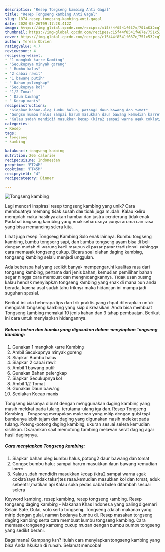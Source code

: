 ```yaml
---
description: "Resep Tongseng kambing Anti Gagal"
title: "Resep Tongseng kambing Anti Gagal"
slug: 1874-resep-tongseng-kambing-anti-gagal
date: 2020-05-26T09:17:28.412Z
image: https://img-global.cpcdn.com/recipes/c15f44f8541f667e/751x532cq70/tongseng-kambing-foto-resep-utama.jpg
thumbnail: https://img-global.cpcdn.com/recipes/c15f44f8541f667e/751x532cq70/tongseng-kambing-foto-resep-utama.jpg
cover: https://img-global.cpcdn.com/recipes/c15f44f8541f667e/751x532cq70/tongseng-kambing-foto-resep-utama.jpg
author: Teresa Obrien
ratingvalue: 4.7
reviewcount: 4
recipeingredient:
- "1 mangkok karre Kambing"
- "Secukupnya minyak goreng"
- " Bumbu halus"
- "2 cabai rawit"
- "1 bawang putih"
- " Bahan pelengkap"
- "Secukupnya kol"
- "1/2 Tomat"
- " Daun bawang"
- " Kecap manis"
recipeinstructions:
- "Siapkan bahan.uleg bumbu halus, potong2 daun bawang dan tomat"
- "Gongso bumbu halus sampai harum masukkan daun bawang kemudian karre"
- "Kalau sudah mendidih masukkan kecap (kira2 sampai warna agak coklat/saya tidak takar)tes rasa.kemudian masukkan kol dan tomat, aduk sebentar,matikan api.Kalau suka pedas cabai boleh ditambah sesuai selera"
categories:
- Resep
tags:
- tongseng
- kambing

katakunci: tongseng kambing 
nutrition: 205 calories
recipecuisine: Indonesian
preptime: "PT24M"
cooktime: "PT45M"
recipeyield: "4"
recipecategory: Dinner

---
```



![Tongseng kambing](https://img-global.cpcdn.com/recipes/c15f44f8541f667e/751x532cq70/tongseng-kambing-foto-resep-utama.jpg)

Lagi mencari inspirasi resep tongseng kambing yang unik? Cara membuatnya memang tidak susah dan tidak juga mudah. Kalau keliru mengolah maka hasilnya akan hambar dan justru cenderung tidak enak. Padahal tongseng kambing yang enak seharusnya punya aroma dan rasa yang bisa memancing selera kita.

Lihat juga resep Tongseng Kambing Solo enak lainnya. Bumbu tongseng kambing, bumbu tongseng sapi, dan bumbu tongseng ayam bisa di beli dengan mudah di warung kecil maupun di pasar pasar tradisional, sehingga cara memasak tongseng cukup. Bicara soal olahan daging kambing, tongseng kambing selalu menjadi unggulan.

Ada beberapa hal yang sedikit banyak mempengaruhi kualitas rasa dari tongseng kambing, pertama dari jenis bahan, kemudian pemilihan bahan segar hingga cara membuat dan menghidangkannya. Tidak usah pusing kalau hendak menyiapkan tongseng kambing yang enak di mana pun anda berada, karena asal sudah tahu triknya maka hidangan ini mampu jadi suguhan spesial.


Berikut ini ada beberapa tips dan trik praktis yang dapat diterapkan untuk mengolah tongseng kambing yang siap dikreasikan. Anda bisa membuat Tongseng kambing memakai 10 jenis bahan dan 3 tahap pembuatan. Berikut ini cara untuk menyiapkan hidangannya.

<!--inarticleads1-->

##### Bahan-bahan dan bumbu yang digunakan dalam menyiapkan Tongseng kambing:

1. Gunakan 1 mangkok karre Kambing
1. Ambil Secukupnya minyak goreng
1. Siapkan  Bumbu halus
1. Siapkan 2 cabai rawit
1. Ambil 1 bawang putih
1. Gunakan  Bahan pelengkap
1. Siapkan Secukupnya kol
1. Ambil 1/2 Tomat
1. Gunakan  Daun bawang
1. Sediakan  Kecap manis


Tongseng biasanya dibuat dengan menggunakan daging kambing yang masih melekat pada tulang, terutama tulang iga dan. Resep Tongseng Kambing - Tongseng merupakan makanan yang mirip dengan gulai tapi bumbunya lebih tajam dan daging yang digunakan masih melekat pada tulang. Potong-potong daging kambing, ukuran sesuai selera kemudian sisihkan. Disarankan saat memotong kambing melawan serat daging agar hasil dagingnya. 

<!--inarticleads2-->

##### Cara menyiapkan Tongseng kambing:

1. Siapkan bahan.uleg bumbu halus, potong2 daun bawang dan tomat
1. Gongso bumbu halus sampai harum masukkan daun bawang kemudian karre
1. Kalau sudah mendidih masukkan kecap (kira2 sampai warna agak coklat/saya tidak takar)tes rasa.kemudian masukkan kol dan tomat, aduk sebentar,matikan api.Kalau suka pedas cabai boleh ditambah sesuai selera


Keyword kambing, resep kambing, resep tongseng kambing. Resep tongseng daging kambing - Makanan Khas Indonesia yang paling digemari Selain Sate, Gulai, soto serta tongseng. Tongseng adalah makanan yang mirip dengan gulai, namun bedanya bumbu di. Resep masakan tongseng daging kambing serta cara membuat bumbu tongseng kambing. Cara memasak tongseng kambing cukup mudah dengan bumbu bumbu tongseng yang sedikit berani. 

Bagaimana? Gampang kan? Itulah cara menyiapkan tongseng kambing yang bisa Anda lakukan di rumah. Selamat mencoba!
